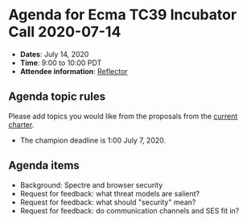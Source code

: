 # Agenda for Ecma TC39 Incubator Call 2020-07-14

- **Dates**: July 14, 2020
- **Time**: 9:00 to 10:00 PDT
- **Attendee information**: [Reflector](https://github.com/tc39/Reflector/issues/304)

## Agenda topic rules

Please add topics you would like from the proposals from the [current charter](https://github.com/tc39/incubator-agendas/issues/5).

- The champion deadline is 1:00 July 7, 2020.

## Agenda items

* Background: Spectre and browser security
* Request for feedback: what threat models are salient?
* Request for feedback: what should "security" mean?
* Request for feedback: do communication channels and SES fit in?
